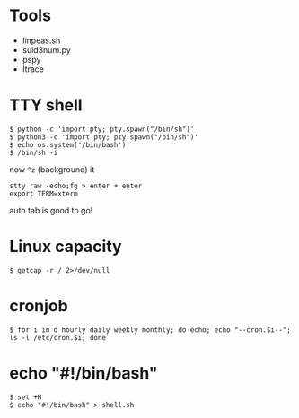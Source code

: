 # Tools
- linpeas.sh
- suid3num.py
- pspy
- ltrace

# TTY shell
```console
$ python -c 'import pty; pty.spawn("/bin/sh")'
$ python3 -c 'import pty; pty.spawn("/bin/sh")'
$ echo os.system('/bin/bash')
$ /bin/sh -i
```
now `^z` (background) it
```
stty raw -echo;fg > enter + enter
export TERM=xterm
```
auto tab is good to go!
# Linux capacity
```console
$ getcap -r / 2>/dev/null
```
# cronjob
```console
$ for i in d hourly daily weekly monthly; do echo; echo "--cron.$i--"; ls -l /etc/cron.$i; done
```

# echo "#!/bin/bash"
```console
$ set +H
$ echo "#!/bin/bash" > shell.sh
```
